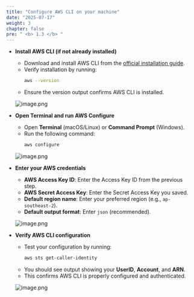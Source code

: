 ```yaml
---
title: "Configure AWS CLI on your machine"
date: "2025-07-17"
weight: 3
chapter: false
pre: " <b> 1.3 </b> "
---
```


- **Install AWS CLI (if not already installed)**

    - Download and install AWS CLI from the [official installation guide](https://docs.aws.amazon.com/cli/latest/userguide/getting-started-install.html).
    - Verify installation by running:
      ```bash
      aws --version
      ```
    - Ensure the version output confirms AWS CLI is installed.

    ![image.png](/images/01/3/1.png)

- **Open Terminal and run AWS Configure**

    - Open **Terminal** (macOS/Linux) or **Command Prompt** (Windows).
    - Run the following command:
      ```bash
      aws configure
      ```

    ![image.png](/images/01/3/2.png)

- **Enter your AWS credentials**

    - **AWS Access Key ID**: Enter the Access Key ID from the previous step.
    - **AWS Secret Access Key**: Enter the Secret Access Key you saved.
    - **Default region name**: Enter your preferred region (e.g., `ap-southeast-2`).
    - **Default output format**: Enter `json` (recommended).

    ![image.png](/images/01/3/3.png)

- **Verify AWS CLI configuration**

    - Test your configuration by running:
      ```bash
      aws sts get-caller-identity
      ```
    - You should see output showing your **UserID**, **Account**, and **ARN**.
    - This confirms AWS CLI is properly configured and authenticated.

    ![image.png](/images/01/3/4.png)
